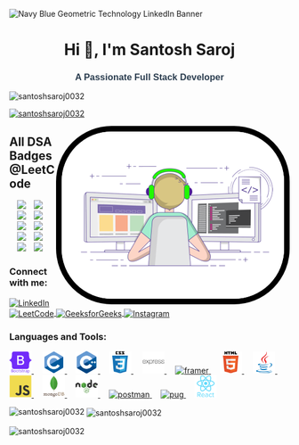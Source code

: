 ![Navy Blue Geometric Technology LinkedIn Banner](https://github.com/santoshsaroj0032/santoshsaroj0032/assets/118922022/b9b6a005-99e5-4392-b3fd-4dcd644604f7)

<h1 align="center">Hi 👋, I'm Santosh Saroj</h1>
<h3 align="center" style="font-weight: bold; font-family: 'Arial', sans-serif; color: #2c3e50; text-shadow: 20px 20px 40px rgba(0, 0, 0, 0.1);">  
  A Passionate Full Stack Developer
</h3>

<p align="left"> 
  <img src="https://komarev.com/ghpvc/?username=santoshsaroj0032&label=Profile%20views&color=0e75b6&style=flat" alt="santoshsaroj0032" />
</p>

<p align="left">
  <a href="https://github.com/ryo-ma/github-profile-trophy">
    <img src="https://github-profile-trophy.vercel.app/?username=santoshsaroj0032&row=2&column=9&theme=onedark&no-frame=false&no-bg=false&margin-w=15&margin-h=15-ma&theme=discord" alt="santoshsaroj0032" />
  </a>
</p>

<img align="right" alt="Coding" width="400" src="https://raw.githubusercontent.com/devSouvik/devSouvik/master/gif3.gif" style="border: 10px solid black; border-radius: 100px;">

## All DSA Badges @LeetCode
<p align="center">
  <img src="https://assets.leetcode.com/static_assets/marketing/2024-100-new.gif" width="60px" style="margin-right: 10px;">
  <img src="https://assets.leetcode.com/static_assets/marketing/2024-50.gif" width="60px" style="margin-right: 10px;">
    <img src="https://assets.leetcode.com/static_assets/public/images/badges/2024/gif/2024-08.gif" width="60px" style="margin-right: 10px;"> 
    <img src="https://assets.leetcode.com/static_assets/public/images/badges/2024/gif/2024-07.gif" width="60px" style="margin-right: 10px;"> 
  <img src="https://assets.leetcode.com/static_assets/public/images/badges/2024/gif/2024-06.gif" width="60px" style="margin-right: 10px;"> 
  <img src="https://assets.leetcode.com/static_assets/public/images/badges/2024/gif/2024-05.gif" width="60px" style="margin-right: 10px;"> 
  <img src="https://assets.leetcode.com/static_assets/public/images/badges/2024/gif/2024-04.gif" width="60px" style="margin-right: 10px;">
  <img src="https://assets.leetcode.com/static_assets/public/images/badges/2024/gif/2024-03.gif" width="60px" style="margin-right: 10px;">
  <img src="https://assets.leetcode.com/static_assets/public/images/badges/2024/gif/2024-02.gif" width="60px" style="margin-right: 10px;">
  <img src="https://assets.leetcode.com/static_assets/public/images/badges/2024/gif/2024-01.gif" width="60px" style="margin-right: 10px;">
</p>

<h3 align="left">Connect with me:</h3>
<p align="left">
  <a href="https://linkedin.com/in/santosh-saroj-573b33241" target="_blank">
    <img align="center" src="https://raw.githubusercontent.com/rahuldkjain/github-profile-readme-generator/master/src/images/icons/Social/linked-in-alt.svg" alt="LinkedIn" height="30" width="40" />
  </a>
  <a href="https://leetcode.com/santosh_saroj2589/" target="_blank">
    <img align="center" src="https://raw.githubusercontent.com/rahuldkjain/github-profile-readme-generator/master/src/images/icons/Social/leet-code.svg" alt="LeetCode" height="30" width="40" />
  </a>
  <a href="https://auth.geeksforgeeks.org/user/shrishti2589" target="_blank">
    <img align="center" src="https://raw.githubusercontent.com/rahuldkjain/github-profile-readme-generator/master/src/images/icons/Social/geeks-for-geeks.svg" alt="GeeksforGeeks" height="30" width="40" />
  </a>
  <a href="https://www.instagram.com/santosh_sa.roj?igsh=MWk5bnl6N3B6d3pweg==" target="_blank">
    <img align="center" alt="Instagram" src="https://raw.githubusercontent.com/rahuldkjain/github-profile-readme-generator/master/src/images/icons/Social/instagram.svg" height="30" width="40" />
  </a>
</p>

<h3 align="left">Languages and Tools:</h3>
<p align="left"> 
  <a href="https://getbootstrap.com" target="_blank" rel="noreferrer"> 
    <img src="https://raw.githubusercontent.com/devicons/devicon/master/icons/bootstrap/bootstrap-plain-wordmark.svg" alt="bootstrap" width="40" height="40"/> 
  </a>
  <span>&nbsp;&nbsp;&nbsp;</span>
  <a href="https://www.cprogramming.com/" target="_blank" rel="noreferrer"> 
    <img src="https://raw.githubusercontent.com/devicons/devicon/master/icons/c/c-original.svg" alt="c" width="40" height="40"/> 
  </a>
  <span>&nbsp;&nbsp;&nbsp;</span>
  <a href="https://www.w3schools.com/cpp/" target="_blank" rel="noreferrer"> 
    <img src="https://raw.githubusercontent.com/devicons/devicon/master/icons/cplusplus/cplusplus-original.svg" alt="cplusplus" width="40" height="40"/> 
  </a>
  <span>&nbsp;&nbsp;&nbsp;</span>
  <a href="https://www.w3schools.com/css/" target="_blank" rel="noreferrer"> 
    <img src="https://raw.githubusercontent.com/devicons/devicon/master/icons/css3/css3-original-wordmark.svg" alt="css3" width="40" height="40"/> 
  </a>
  <span>&nbsp;&nbsp;&nbsp;</span>
  <a href="https://expressjs.com" target="_blank" rel="noreferrer"> 
    <img src="https://raw.githubusercontent.com/devicons/devicon/master/icons/express/express-original-wordmark.svg" alt="express" width="40" height="40"/> 
  </a>
  <span>&nbsp;&nbsp;&nbsp;</span>
  <a href="https://www.framer.com/" target="_blank" rel="noreferrer"> 
    <img src="https://www.vectorlogo.zone/logos/framer/framer-icon.svg" alt="framer" width="40" height="40"/> 
  </a>
  <span>&nbsp;&nbsp;&nbsp;</span>
  <a href="https://www.w3.org/html/" target="_blank" rel="noreferrer"> 
    <img src="https://raw.githubusercontent.com/devicons/devicon/master/icons/html5/html5-original-wordmark.svg" alt="html5" width="40" height="40"/> 
  </a>
  <span>&nbsp;&nbsp;&nbsp;</span>
  <a href="https://www.java.com" target="_blank" rel="noreferrer"> 
    <img src="https://raw.githubusercontent.com/devicons/devicon/master/icons/java/java-original.svg" alt="java" width="40" height="40"/> 
  </a>
  <span>&nbsp;&nbsp;&nbsp;</span>
  <a href="https://developer.mozilla.org/en-US/docs/Web/JavaScript" target="_blank" rel="noreferrer"> 
    <img src="https://raw.githubusercontent.com/devicons/devicon/master/icons/javascript/javascript-original.svg" alt="javascript" width="40" height="40"/> 
  </a>
  <span>&nbsp;&nbsp;&nbsp;</span>
  <a href="https://www.mongodb.com/" target="_blank" rel="noreferrer"> 
    <img src="https://raw.githubusercontent.com/devicons/devicon/master/icons/mongodb/mongodb-original-wordmark.svg" alt="mongodb" width="40" height="40"/> 
  </a>
  <span>&nbsp;&nbsp;&nbsp;</span>
  <a href="https://nodejs.org" target="_blank" rel="noreferrer"> 
    <img src="https://raw.githubusercontent.com/devicons/devicon/master/icons/nodejs/nodejs-original-wordmark.svg" alt="nodejs" width="40" height="40"/> 
  </a>
  <span>&nbsp;&nbsp;&nbsp;</span>
  <a href="https://postman.com" target="_blank" rel="noreferrer"> 
    <img src="https://www.vectorlogo.zone/logos/getpostman/getpostman-icon.svg" alt="postman" width="40" height="40"/> 
  </a>
  <span>&nbsp;&nbsp;&nbsp;</span>
  <a href="https://pugjs.org" target="_blank" rel="noreferrer"> 
    <img src="https://cdn.worldvectorlogo.com/logos/pug.svg" alt="pug" width="40" height="40"/> 
  </a>
  <span>&nbsp;&nbsp;&nbsp;</span>
  <a href="https://reactjs.org/" target="_blank" rel="noreferrer">
    <img src="https://raw.githubusercontent.com/devicons/devicon/master/icons/react/react-original-wordmark.svg" alt="react" width="40" height="40"/>
  </a>
</p>

<p><img align="left" src="https://github-readme-stats.vercel.app/api/top-langs?username=santoshsaroj0032&show_icons=true&locale=en&layout=compact" alt="santoshsaroj0032" /></p>

<p>&nbsp;<img align="center" src="https://github-readme-stats.vercel.app/api?username=santoshsaroj0032&show_icons=true&locale=en" alt="santoshsaroj0032" /></p>

<p><img align="center" src="https://github-readme-streak-stats.herokuapp.com/?user=santoshsaroj0032&" alt="santoshsaroj0032" /></p>
